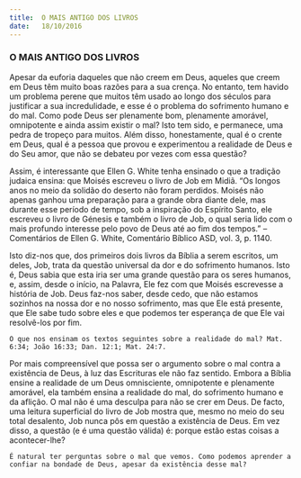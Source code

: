```yaml
---
title:  O MAIS ANTIGO DOS LIVROS
date:   18/10/2016
---
```


### O MAIS ANTIGO DOS LIVROS

Apesar da euforia daqueles que não creem em Deus, aqueles que creem em Deus têm muito boas razões para a sua crença. No entanto, tem havido um problema perene que muitos têm usado ao longo dos séculos para justificar a sua incredulidade, e esse é o problema do sofrimento humano e do mal. Como pode Deus ser plenamente bom, plenamente amorável, omnipotente e ainda assim existir o mal? Isto tem sido, e permanece, uma pedra de tropeço para muitos. Além disso, honestamente, qual é o crente em Deus, qual é a pessoa que provou e experimentou a realidade de Deus e do Seu amor, que não se debateu por vezes com essa questão?

Assim, é interessante que Ellen G. White tenha ensinado o que a tradição judaica ensina: que Moisés escreveu o livro de Job em Midiã. “Os longos anos no meio da solidão do deserto não foram perdidos. Moisés não apenas ganhou uma preparação para a grande obra diante dele, mas durante esse período de tempo, sob a inspiração do Espírito Santo, ele escreveu o livro de Génesis e também o livro de Job, o qual seria lido com o mais profundo interesse pelo povo de Deus até ao fim dos tempos.” – Comentários de Ellen G. White, Comentário Bíblico ASD, vol. 3, p. 1140.

Isto diz-nos que, dos primeiros dois livros da Bíblia a serem escritos, um deles, Job, trata da questão universal da dor e do sofrimento humanos. Isto é, Deus sabia que esta iria ser uma grande questão para os seres humanos, e, assim, desde o início, na Palavra, Ele fez com que Moisés escrevesse a história de Job. Deus faz-nos saber, desde cedo, que não estamos sozinhos na nossa dor e no nosso sofrimento, mas que Ele está presente, que Ele sabe tudo sobre eles e que podemos ter esperança de que Ele vai resolvê-los por fim.

`O que nos ensinam os textos seguintes sobre a realidade do mal? Mat. 6:34; João 16:33; Dan. 12:1; Mat. 24:7.`

Por mais compreensível que possa ser o argumento sobre o mal contra a existência de Deus, à luz das Escrituras ele não faz sentido. Embora a Bíblia ensine a realidade de um Deus omnisciente, omnipotente e plenamente amorável, ela também ensina a realidade do mal, do sofrimento humano e da aflição. O mal não é uma desculpa para não se crer em Deus. De facto, uma leitura superficial do livro de Job mostra que, mesmo no meio do seu total desalento, Job nunca pôs em questão a existência de Deus. Em vez disso, a questão (e é uma questão válida) é: porque estão estas coisas a acontecer-lhe?

`É natural ter perguntas sobre o mal que vemos. Como podemos aprender a confiar na bondade de Deus, apesar da existência desse mal?`